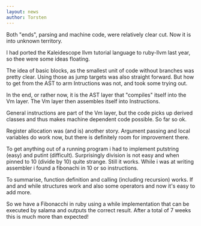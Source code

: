 ```yaml
---
layout: news
author: Torsten
---
```

Both "ends", parsing and machine code, were relatively clear cut. Now it is into unknown territory.

I had ported the Kaleidescope llvm tutorial language to ruby-llvm last year, so thee were some ideas floating.

The idea of basic blocks, as the smallest unit of code without branches was pretty clear. Using those as jump
targets was also straight forward. But how to get from the AST to arm Intructions was not, and took some trying out.

In the end, or rather now, it is the AST layer that "compiles" itself into the Vm layer. The Vm layer then assembles
   itself into Instructions.

General instructions are part of the Vm layer, but the code picks up derived classes and thus makes machine
dependent code possible. So far so ok.

Register allocation was (and is) another story. Argument passing and local variables do work now, but there is definitely
room for improvement there.

To get anything out of a running program i had to implement putstring (easy) and putint (difficult). Surprisingly
division is not easy and when pinned to 10 (divide by 10) quite strange. Still it works. While i was at writing
assembler i found a fibonachi in 10 or so instructions.

To summarise, function definition and calling (including recursion) works.
If and and while structures work and also some operators and now it's easy to add more.

So we have a Fibonacchi in ruby using a while implementation that can be executed by salama and outputs the
   correct result. After a total of 7 weeks this is much more than expected!
